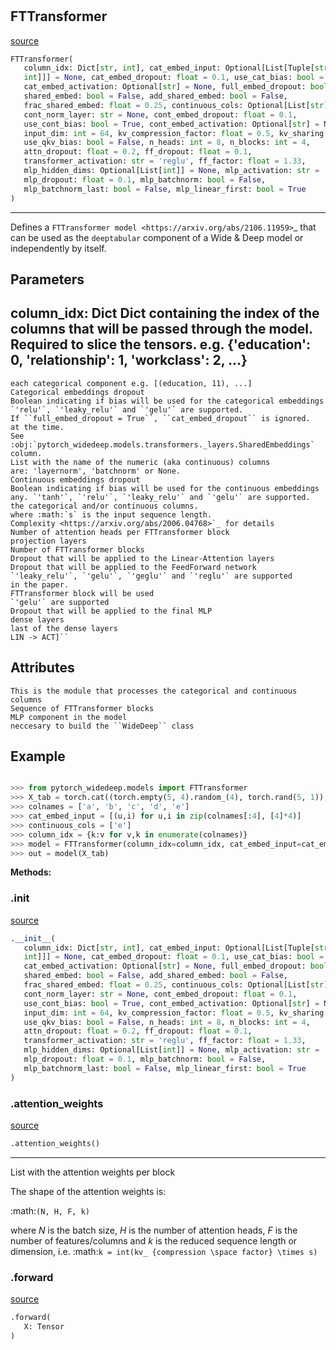 #


## FTTransformer
[source](https://github.com/jrzaurin/pytorch-widedeep/blob/master/pytorch_widedeep/models/tabular/transformers/ft_transformer.py/#L13)
```python 
FTTransformer(
   column_idx: Dict[str, int], cat_embed_input: Optional[List[Tuple[str,
   int]]] = None, cat_embed_dropout: float = 0.1, use_cat_bias: bool = False,
   cat_embed_activation: Optional[str] = None, full_embed_dropout: bool = False,
   shared_embed: bool = False, add_shared_embed: bool = False,
   frac_shared_embed: float = 0.25, continuous_cols: Optional[List[str]] = None,
   cont_norm_layer: str = None, cont_embed_dropout: float = 0.1,
   use_cont_bias: bool = True, cont_embed_activation: Optional[str] = None,
   input_dim: int = 64, kv_compression_factor: float = 0.5, kv_sharing: bool = False,
   use_qkv_bias: bool = False, n_heads: int = 8, n_blocks: int = 4,
   attn_dropout: float = 0.2, ff_dropout: float = 0.1,
   transformer_activation: str = 'reglu', ff_factor: float = 1.33,
   mlp_hidden_dims: Optional[List[int]] = None, mlp_activation: str = 'relu',
   mlp_dropout: float = 0.1, mlp_batchnorm: bool = False,
   mlp_batchnorm_last: bool = False, mlp_linear_first: bool = True
)
```


---
Defines a `FTTransformer model <https://arxiv.org/abs/2106.11959>`_ that
can be used as the ``deeptabular`` component of a Wide & Deep model or
independently by itself.


Parameters
----------
column_idx: Dict
Dict containing the index of the columns that will be passed through
the model. Required to slice the tensors. e.g.
{'education': 0, 'relationship': 1, 'workclass': 2, ...}
---
    each categorical component e.g. [(education, 11), ...]
    Categorical embeddings dropout
    Boolean indicating if bias will be used for the categorical embeddings
    `'relu'`, `'leaky_relu'` and `'gelu'` are supported.
    If ``full_embed_dropout = True``, ``cat_embed_dropout`` is ignored.
    at the time.
    See :obj:`pytorch_widedeep.models.transformers._layers.SharedEmbeddings`
    column.
    List with the name of the numeric (aka continuous) columns
    are: 'layernorm', 'batchnorm' or None.
    Continuous embeddings dropout
    Boolean indicating if bias will be used for the continuous embeddings
    any. `'tanh'`, `'relu'`, `'leaky_relu'` and `'gelu'` are supported.
    the categorical and/or continuous columns.
    where :math:`s` is the input sequence length.
    Complexity <https://arxiv.org/abs/2006.04768>`_ for details
    Number of attention heads per FTTransformer block
    projection layers
    Number of FTTransformer blocks
    Dropout that will be applied to the Linear-Attention layers
    Dropout that will be applied to the FeedForward network
    `'leaky_relu'`, `'gelu'`, `'geglu'` and `'reglu'` are supported
    in the paper.
    FTTransformer block will be used
    `'gelu'` are supported
    Dropout that will be applied to the final MLP
    dense layers
    last of the dense layers
    LIN -> ACT]``

Attributes
----------
    This is the module that processes the categorical and continuous columns
    Sequence of FTTransformer blocks
    MLP component in the model
    neccesary to build the ``WideDeep`` class

Example
--------

```python

>>> from pytorch_widedeep.models import FTTransformer
>>> X_tab = torch.cat((torch.empty(5, 4).random_(4), torch.rand(5, 1)), axis=1)
>>> colnames = ['a', 'b', 'c', 'd', 'e']
>>> cat_embed_input = [(u,i) for u,i in zip(colnames[:4], [4]*4)]
>>> continuous_cols = ['e']
>>> column_idx = {k:v for v,k in enumerate(colnames)}
>>> model = FTTransformer(column_idx=column_idx, cat_embed_input=cat_embed_input, continuous_cols=continuous_cols)
>>> out = model(X_tab)
```


**Methods:**


### .__init__
[source](https://github.com/jrzaurin/pytorch-widedeep/blob/master/pytorch_widedeep/models/tabular/transformers/ft_transformer.py/#L145)
```python
.__init__(
   column_idx: Dict[str, int], cat_embed_input: Optional[List[Tuple[str,
   int]]] = None, cat_embed_dropout: float = 0.1, use_cat_bias: bool = False,
   cat_embed_activation: Optional[str] = None, full_embed_dropout: bool = False,
   shared_embed: bool = False, add_shared_embed: bool = False,
   frac_shared_embed: float = 0.25, continuous_cols: Optional[List[str]] = None,
   cont_norm_layer: str = None, cont_embed_dropout: float = 0.1,
   use_cont_bias: bool = True, cont_embed_activation: Optional[str] = None,
   input_dim: int = 64, kv_compression_factor: float = 0.5, kv_sharing: bool = False,
   use_qkv_bias: bool = False, n_heads: int = 8, n_blocks: int = 4,
   attn_dropout: float = 0.2, ff_dropout: float = 0.1,
   transformer_activation: str = 'reglu', ff_factor: float = 1.33,
   mlp_hidden_dims: Optional[List[int]] = None, mlp_activation: str = 'relu',
   mlp_dropout: float = 0.1, mlp_batchnorm: bool = False,
   mlp_batchnorm_last: bool = False, mlp_linear_first: bool = True
)
```


### .attention_weights
[source](https://github.com/jrzaurin/pytorch-widedeep/blob/master/pytorch_widedeep/models/tabular/transformers/ft_transformer.py/#L279)
```python
.attention_weights()
```

---
List with the attention weights per block

The shape of the attention weights is:

:math:`(N, H, F, k)`

where *N* is the batch size, *H* is the number of attention heads, *F*
is the number of features/columns and *k* is the reduced sequence
length or dimension, i.e. :math:`k = int(kv_
{compression \space factor} \times s)`

### .forward
[source](https://github.com/jrzaurin/pytorch-widedeep/blob/master/pytorch_widedeep/models/tabular/transformers/ft_transformer.py/#L267)
```python
.forward(
   X: Tensor
)
```

